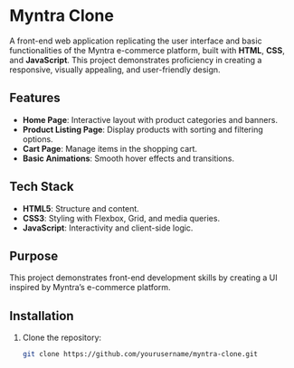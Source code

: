 # Myntra Clone

A front-end web application replicating the user interface and basic functionalities of the Myntra e-commerce platform, built with **HTML**, **CSS**, and **JavaScript**. This project demonstrates proficiency in creating a responsive, visually appealing, and user-friendly design.

## Features
- **Home Page**: Interactive layout with product categories and banners.
- **Product Listing Page**: Display products with sorting and filtering options.
- **Cart Page**: Manage items in the shopping cart.
- **Basic Animations**: Smooth hover effects and transitions.

## Tech Stack
- **HTML5**: Structure and content.
- **CSS3**: Styling with Flexbox, Grid, and media queries.
- **JavaScript**: Interactivity and client-side logic.

## Purpose
This project demonstrates front-end development skills by creating a UI inspired by Myntra’s e-commerce platform.

## Installation
1. Clone the repository:  
   ```bash
   git clone https://github.com/yourusername/myntra-clone.git


